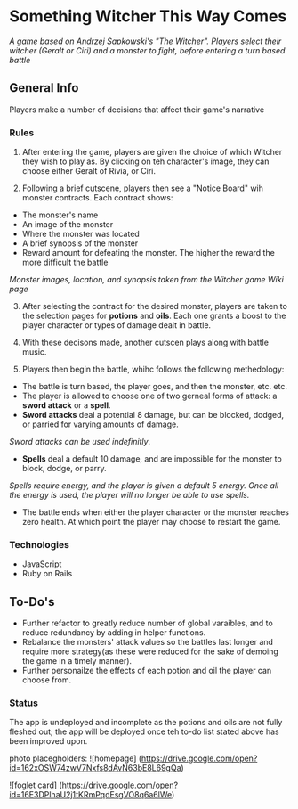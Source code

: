 # Something Witcher This Way Comes
_A game based on Andrzej Sapkowski's "The Witcher". Players select their witcher (Geralt or Ciri) and a monster to fight, before entering a turn based battle_
## General Info
Players make a number of decisions that affect their game's narrative

### Rules
1. After entering the game, players are given the choice of which Witcher they wish to play as. By clicking on teh character's image, they can choose either Geralt of Rivia, or Ciri.

2. Following a brief cutscene, players then see a "Notice Board" wih monster contracts.
Each contract shows:

- The monster's name
- An image of the monster 
- Where the monster was located
- A brief synopsis of the monster
- Reward amount for defeating the monster. The higher the reward the more difficult the battle

_Monster images, location, and synopsis taken from the Witcher game Wiki page_

3. After selecting the contract for the desired monster, players are taken to the selection pages for **potions** and **oils**. Each one grants a boost to the player character or types of damage dealt in battle.

4. With these decisons made, another cutscen plays along with battle music.

5. Players then begin the battle, whihc follows the following methedology:
- The battle is turn based, the player goes, and then the monster, etc. etc.
- The player is allowed to choose one of two gerneal forms of attack: a **sword attack** or a **spell**.
- **Sword attacks** deal a potential 8 damage, but can be blocked, dodged, or parried for varying amounts of damage.

_Sword attacks can be used indefinitly_.
- **Spells** deal a default 10 damage, and are impossible for the monster to block, dodge, or parry.

_Spells require energy, and the player is given a default 5 energy. Once all the energy is used, the player will no longer be able to use spells._

- The battle ends when either the player character or the monster reaches zero health. At which point the player may choose to restart the game.

### Technologies
- JavaScript
- Ruby on Rails

## To-Do's
- Further refactor to greatly reduce number of global varaibles, and to reduce redundancy by adding in  helper functions.
- Rebalance the monsters' attack values so the battles last longer and require more strategy(as these were reduced for the sake of demoing the game in a timely manner).
- Further personailze the effects of each potion and oil the player can choose from.

### Status

The app is undeployed and incomplete as the potions and oils are not fully fleshed out; the app will be deployed once teh to-do list stated above has been improved upon. 





















photo placegholders: ![homepage] (https://drive.google.com/open?id=162xOSW74zwV7Nxfs8dAvN63bE8L69gQa)

![foglet card] (https://drive.google.com/open?id=16E3DPlhaU2j1tKRmPqdEsgVO8q6a6lWe)


